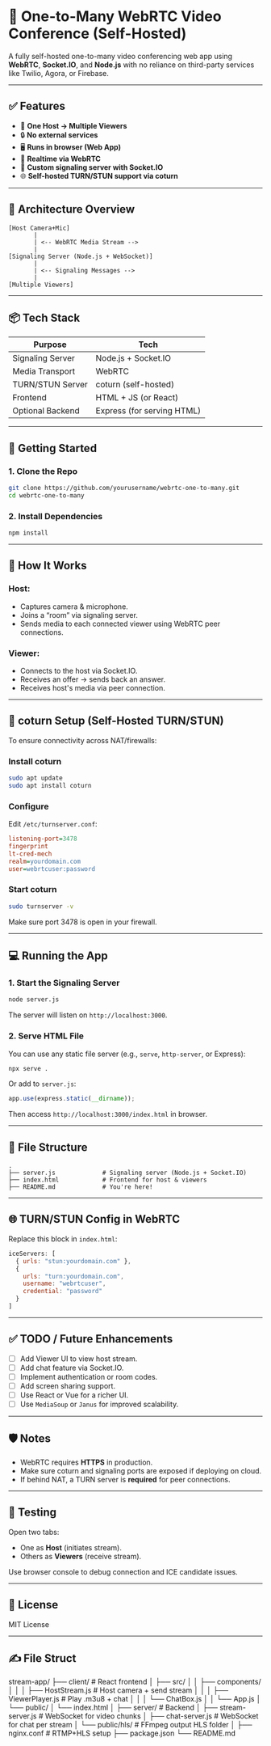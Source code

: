 
# 🎥 One-to-Many WebRTC Video Conference (Self-Hosted)

A fully self-hosted one-to-many video conferencing web app using **WebRTC**, **Socket.IO**, and **Node.js** with no reliance on third-party services like Twilio, Agora, or Firebase.

---

## ✅ Features

- 🎤 **One Host → Multiple Viewers**
- 🔒 **No external services**
- 🖥️ **Runs in browser (Web App)**
- 🔁 **Realtime via WebRTC**
- 📡 **Custom signaling server with Socket.IO**
- 🌐 **Self-hosted TURN/STUN support via coturn**

---

## 🧱 Architecture Overview

```plaintext
[Host Camera+Mic]
       |
       | <-- WebRTC Media Stream -->
       |
[Signaling Server (Node.js + WebSocket)]
       |
       | <-- Signaling Messages -->
       |
[Multiple Viewers]
```

---

## 📦 Tech Stack

| Purpose            | Tech              |
|--------------------|-------------------|
| Signaling Server   | Node.js + Socket.IO |
| Media Transport    | WebRTC             |
| TURN/STUN Server   | coturn (self-hosted) |
| Frontend           | HTML + JS (or React) |
| Optional Backend   | Express (for serving HTML) |

---

## 🚀 Getting Started

### 1. Clone the Repo

```bash
git clone https://github.com/yourusername/webrtc-one-to-many.git
cd webrtc-one-to-many
```

### 2. Install Dependencies

```bash
npm install
```

---

## 🧠 How It Works

### Host:
- Captures camera & microphone.
- Joins a “room” via signaling server.
- Sends media to each connected viewer using WebRTC peer connections.

### Viewer:
- Connects to the host via Socket.IO.
- Receives an offer → sends back an answer.
- Receives host's media via peer connection.

---

## 🔧 coturn Setup (Self-Hosted TURN/STUN)

To ensure connectivity across NAT/firewalls:

### Install coturn

```bash
sudo apt update
sudo apt install coturn
```

### Configure

Edit `/etc/turnserver.conf`:

```ini
listening-port=3478
fingerprint
lt-cred-mech
realm=yourdomain.com
user=webrtcuser:password
```

### Start coturn

```bash
sudo turnserver -v
```

Make sure port 3478 is open in your firewall.

---

## 💻 Running the App

### 1. Start the Signaling Server

```bash
node server.js
```

The server will listen on `http://localhost:3000`.

### 2. Serve HTML File

You can use any static file server (e.g., `serve`, `http-server`, or Express):

```bash
npx serve .
```

Or add to `server.js`:
```js
app.use(express.static(__dirname));
```

Then access `http://localhost:3000/index.html` in browser.

---

## 📁 File Structure

```
.
├── server.js             # Signaling server (Node.js + Socket.IO)
├── index.html            # Frontend for host & viewers
├── README.md             # You're here!
```

---

## 🌐 TURN/STUN Config in WebRTC

Replace this block in `index.html`:

```js
iceServers: [
  { urls: "stun:yourdomain.com" },
  {
    urls: "turn:yourdomain.com",
    username: "webrtcuser",
    credential: "password"
  }
]
```

---

## ✅ TODO / Future Enhancements

- [ ] Add Viewer UI to view host stream.
- [ ] Add chat feature via Socket.IO.
- [ ] Implement authentication or room codes.
- [ ] Add screen sharing support.
- [ ] Use React or Vue for a richer UI.
- [ ] Use `MediaSoup` or `Janus` for improved scalability.

---

## 🛡️ Notes

- WebRTC requires **HTTPS** in production.
- Make sure coturn and signaling ports are exposed if deploying on cloud.
- If behind NAT, a TURN server is **required** for peer connections.

---

## 🧪 Testing

Open two tabs:
- One as **Host** (initiates stream).
- Others as **Viewers** (receive stream).

Use browser console to debug connection and ICE candidate issues.

---

## 📜 License

MIT License

---

## ✍️ File Struct

stream-app/
├── client/                     # React frontend
│   ├── src/
│   │   ├── components/
│   │   │   ├── HostStream.js   # Host camera + send stream
│   │   │   ├── ViewerPlayer.js # Play .m3u8 + chat
│   │   │   └── ChatBox.js
│   │   └── App.js
│   └── public/
│       └── index.html
│
├── server/                     # Backend
│   ├── stream-server.js        # WebSocket for video chunks
│   ├── chat-server.js          # WebSocket for chat per stream
│   └── public/hls/             # FFmpeg output HLS folder
│
├── nginx.conf                  # RTMP+HLS setup
├── package.json
└── README.md

